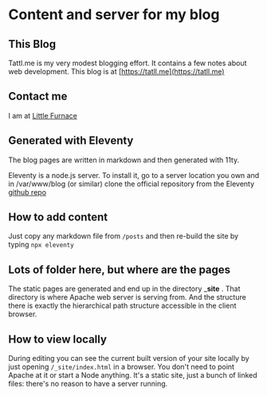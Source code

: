 # Content and server for my blog

## This Blog

Tattl.me is my very modest blogging effort. It contains a few notes about web development. This blog is at [https://tatll.me](https://tatll.me)

## Contact me

I am at [Little Furnace](http://littlefurnace.com) 

## Generated with Eleventy

The blog pages are written in markdown and then generated with 11ty.    
   
Eleventy is a node.js server. To install it, go to a server location you own and in /var/www/blog (or similar) clone the official repository from the Eleventy [github repo](https://github.com/11ty/eleventy-base-blog)

## How to add content
Just copy any markdown file from `/posts` and then re-build the site by typing `npx eleventy`  

## Lots of folder here, but where are the pages
The static pages are generated and end up in the directory ___site__ .  That directory is where Apache web server is serving from. And the structure there is exactly the hierarchical path structure accessible in the client browser.

## How to view locally
During editing you can see the current built version of your site locally by just opening `/_site/index.html` in a browser. You don't need to point Apache at it or start a Node anything. It's a static site, just a bunch of linked files: there's no reason to have a server running.

